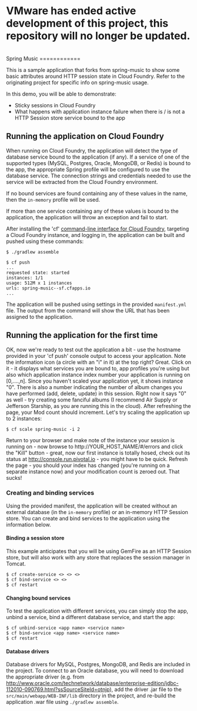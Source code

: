 <h1> VMware has ended active development of this project, this repository will no longer be updated.</h1><br>Spring Music
============

This is a sample application that forks from spring-music to show some basic attributes around HTTP session state in Cloud Foundry. Refer to the originating project for specific info on spring-music usage.

In this demo, you will be able to demonstrate:
* Sticky sessions in Cloud Foundry
* What happens with application instance failure when there is / is not a HTTP Session store service bound to the app

## Running the application on Cloud Foundry

When running on Cloud Foundry, the application will detect the type of database service bound to the application
(if any). If a service of one of the supported types (MySQL, Postgres, Oracle, MongoDB, or Redis) is bound to the app, the
appropriate Spring profile will be configured to use the database service. The connection strings and credentials
needed to use the service will be extracted from the Cloud Foundry environment.

If no bound services are found containing any of these values in the name, then the `in-memory` profile will be used.

If more than one service containing any of these values is bound to the application, the application will throw an
exception and fail to start.

After installing the 'cf' [command-line interface for Cloud Foundry](http://docs.cloudfoundry.com/docs/using/managing-apps/cf/),
targeting a Cloud Foundry instance, and logging in, the application can be built and pushed using these commands:

~~~
$ ./gradlew assemble

$ cf push
...
requested state: started
instances: 1/1
usage: 512M x 1 instances
urls: spring-music--sf.cfapps.io
...
~~~

The application will be pushed using settings in the provided `manifest.yml` file. The output from the command will
show the URL that has been assigned to the application.

## Running the application for the first time

OK, now we're ready to test out the application a bit - use the hostname provided in your 'cf push' console output to access your application. Note the information icon (a circle with an "i" in it) at the top right? Great. Click on it - it displays what services you are bound to, app profiles you're using but also which application instance index number your application is running on [0,....,n]. Since you haven't scaled your application yet, it shows instance "0". There is also a number indicating the number of album changes you have performed (add, delete, update) in this session. Right now it says "0" as well - try creating some fanciful albums (I recommend Air Supply or Jefferson Starship, as you are running this in the cloud). After refreshing the page, your Mod count should increment.
Let's try scaling the application up to 2 instances:

~~~
$ cf scale spring-music -i 2
~~~

Return to your browser and make note of the instance your session is running on - now browse to http://YOUR_HOST_NAME/#/errors and click the "Kill" button - great, now our first instance is totally hosed, check out its status at http://console.run.pivotal.io - you might have to be quick. Refresh the page - you should your index has changed (you're running on a separate instance now) and your modification count is zeroed out. That sucks!

### Creating and binding services

Using the provided manifest, the application will be created without an external database (in the `in-memory` profile) or an in-memory HTTP Session store.
You can create and bind services to the application using the information below.

#### Binding a session store

This example anticipates that you will be using GemFire as an HTTP Session store, but will also work with any store that replaces the session manager in Tomcat.

~~~
$ cf create-service <> <> <>
$ cf bind-service <> <>
$ cf restart
~~~

#### Changing bound services

To test the application with different services, you can simply stop the app, unbind a service, bind a different
database service, and start the app:

~~~
$ cf unbind-service <app name> <service name>
$ cf bind-service <app name> <service name>
$ cf restart
~~~

#### Database drivers

Database drivers for MySQL, Postgres, MongoDB, and Redis are included in the project. To connect to an Oracle database,
you will need to download the appropriate driver (e.g. from http://www.oracle.com/technetwork/database/enterprise-edition/jdbc-112010-090769.html?ssSourceSiteId=otnjp),
add the driver .jar file to the `src/main/webapp/WEB-INF/lib` directory in the project, and re-build the
application .war file using `./gradlew assemble`.
